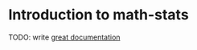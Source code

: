 # Introduction to math-stats

TODO: write [great documentation](http://jacobian.org/writing/what-to-write/)
